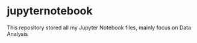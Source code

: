 # jupyternotebook
This repository stored all my Jupyter Notebook  files, mainly focus on Data Analysis
